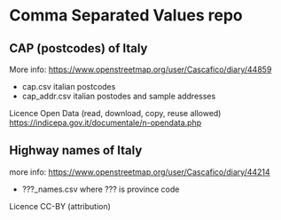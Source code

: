 # Comma Separated Values repo


## CAP (postcodes) of Italy
More info: https://www.openstreetmap.org/user/Cascafico/diary/44859

- cap.csv italian postcodes
- cap_addr.csv italian postodes and sample addresses

Licence Open Data (read, download, copy, reuse allowed)
https://indicepa.gov.it/documentale/n-opendata.php

## Highway names of Italy
more info: https://www.openstreetmap.org/user/Cascafico/diary/44214

- ???_names.csv where ??? is province code

Licence CC-BY (attribution)
